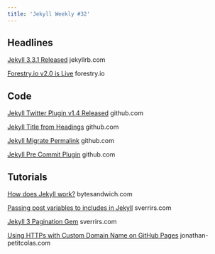 ```yaml
---
title: 'Jekyll Weekly #32'
---
```


## Headlines

[Jekyll 3.3.1 Released](https://jekyllrb.com/news/2016/11/14/jekyll-3-3-1-released/)
jekyllrb.com

[Forestry.io v2.0 is Live](https://forestry.io/blog/post/the-new-forestry-io/)
forestry.io

## Code

[Jekyll Twitter Plugin v1.4 Released](https://github.com/rob-murray/jekyll-twitter-plugin)
github.com

[Jekyll Title from Headings](https://github.com/benbalter/jekyll-titles-from-headings)
github.com

[Jekyll Migrate Permalink](https://github.com/mpchadwick/jekyll-migrate-permalink)
github.com

[Jekyll Pre Commit Plugin](https://github.com/mpchadwick/jekyll-pre-commit)
github.com

## Tutorials

[How does Jekyll work?](https://www.bytesandwich.com/jekyll/software/blogging/2016/09/14/how-does-jekyll-work.html)
bytesandwich.com

[Passing post variables to includes in Jekyll](https://blog.sverrirs.com/2016/10/jekyll-passing-post-variables-to-includes.html)
sverrirs.com

[Jekyll 3 Pagination Gem](https://blog.sverrirs.com/2016/11/jekyll-paginate-v2-gem.html)
sverrirs.com

[Using HTTPs with Custom Domain Name on GitHub Pages](https://www.jonathan-petitcolas.com/2017/01/13/using-https-with-custom-domain-name-on-github-pages.html)
jonathan-petitcolas.com
